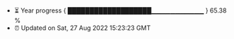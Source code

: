 - ⏳ Year progress { ███████████████████▁▁▁▁▁▁▁▁▁▁▁ } 65.38 %
- ⏰ Updated on Sat, 27 Aug 2022 15:23:23 GMT

